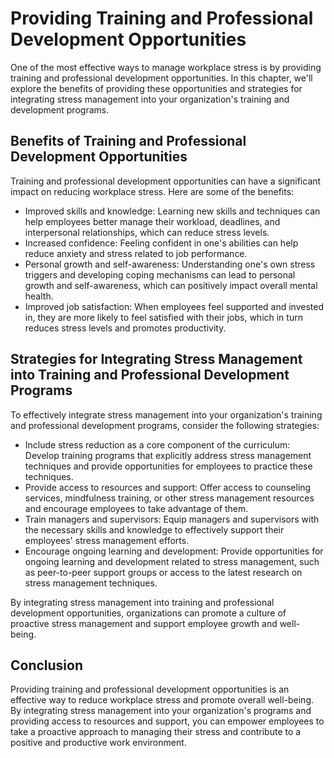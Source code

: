 Providing Training and Professional Development Opportunities
============================================================================================================

One of the most effective ways to manage workplace stress is by providing training and professional development opportunities. In this chapter, we'll explore the benefits of providing these opportunities and strategies for integrating stress management into your organization's training and development programs.

Benefits of Training and Professional Development Opportunities
---------------------------------------------------------------

Training and professional development opportunities can have a significant impact on reducing workplace stress. Here are some of the benefits:

* Improved skills and knowledge: Learning new skills and techniques can help employees better manage their workload, deadlines, and interpersonal relationships, which can reduce stress levels.
* Increased confidence: Feeling confident in one's abilities can help reduce anxiety and stress related to job performance.
* Personal growth and self-awareness: Understanding one's own stress triggers and developing coping mechanisms can lead to personal growth and self-awareness, which can positively impact overall mental health.
* Improved job satisfaction: When employees feel supported and invested in, they are more likely to feel satisfied with their jobs, which in turn reduces stress levels and promotes productivity.

Strategies for Integrating Stress Management into Training and Professional Development Programs
------------------------------------------------------------------------------------------------

To effectively integrate stress management into your organization's training and professional development programs, consider the following strategies:

* Include stress reduction as a core component of the curriculum: Develop training programs that explicitly address stress management techniques and provide opportunities for employees to practice these techniques.
* Provide access to resources and support: Offer access to counseling services, mindfulness training, or other stress management resources and encourage employees to take advantage of them.
* Train managers and supervisors: Equip managers and supervisors with the necessary skills and knowledge to effectively support their employees' stress management efforts.
* Encourage ongoing learning and development: Provide opportunities for ongoing learning and development related to stress management, such as peer-to-peer support groups or access to the latest research on stress management techniques.

By integrating stress management into training and professional development opportunities, organizations can promote a culture of proactive stress management and support employee growth and well-being.

Conclusion
----------

Providing training and professional development opportunities is an effective way to reduce workplace stress and promote overall well-being. By integrating stress management into your organization's programs and providing access to resources and support, you can empower employees to take a proactive approach to managing their stress and contribute to a positive and productive work environment.
